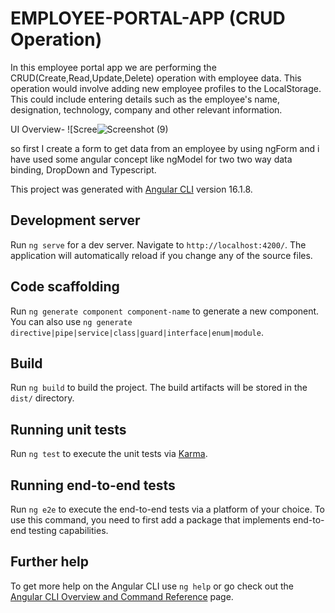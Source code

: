 # EMPLOYEE-PORTAL-APP (CRUD Operation)

In this employee portal app we are performing the CRUD(Create,Read,Update,Delete) operation with employee data.  This operation would involve adding new employee profiles to the LocalStorage. This could include entering details such as the employee's name, designation, technology, company and other relevant information. 

UI Overview-
![Scree![Screenshot (9)](https://github.com/Hunnytyagi1996/EMPLOYEE-PORTAL-APP/assets/48430498/ca53895b-5721-4bd4-beb1-da19247dc744)


so first I create a form to get data from an employee by using ngForm and  i have used some angular concept like  ngModel for two two way data binding, DropDown and Typescript. 


 





This project was generated with [Angular CLI](https://github.com/angular/angular-cli) version 16.1.8.

## Development server

Run `ng serve` for a dev server. Navigate to `http://localhost:4200/`. The application will automatically reload if you change any of the source files.

## Code scaffolding

Run `ng generate component component-name` to generate a new component. You can also use `ng generate directive|pipe|service|class|guard|interface|enum|module`.

## Build

Run `ng build` to build the project. The build artifacts will be stored in the `dist/` directory.

## Running unit tests

Run `ng test` to execute the unit tests via [Karma](https://karma-runner.github.io).

## Running end-to-end tests

Run `ng e2e` to execute the end-to-end tests via a platform of your choice. To use this command, you need to first add a package that implements end-to-end testing capabilities.

## Further help

To get more help on the Angular CLI use `ng help` or go check out the [Angular CLI Overview and Command Reference](https://angular.io/cli) page.
